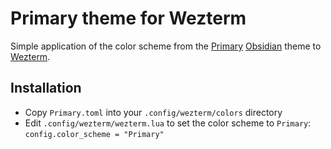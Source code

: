 # Primary theme for Wezterm

Simple application of the color scheme from the [Primary](https://github.com/primary-theme/obsidian) [Obsidian](https://obsidian.md/) theme to [Wezterm](https://wezfurlong.org/wezterm/).

## Installation

- Copy `Primary.toml` into your `.config/wezterm/colors` directory
- Edit `.config/wezterm/wezterm.lua` to set the color scheme to `Primary`: `config.color_scheme = "Primary"`


